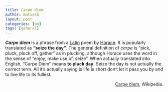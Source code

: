 ```yaml
---
title: Carpe diem
author: matiasb
layout: post
categories: [en]
tags: [general]
---
```

***Carpe diem*** is a phrase from a [Latin][1] poem by [Horace][2]. It is popularly translated as **&#8220;seize the day&#8221;**. The general definition of *carpe* is &#8220;pick, pluck, pluck off, gather&#8221; as in plucking, although Horace uses the word in the sense of &#8220;enjoy, make use of, seize&#8221;. When actually translated into English, &#8220;Carpe Diem&#8221; means **to pluck day**. Seize the day is not actually the correct term. All it&#8217;s actually saying is life is short don&#8217;t let it pass you by and to live life to its fullest.

<p style="text-align:right">
<a title="Carpe diem" href="http://en.wikipedia.org/wiki/Carpe_diem" target="_blank">Carpe diem</a>, Wikipedia.
</p>

 [1]: http://en.wikipedia.org/wiki/Latin "Latin"
 [2]: http://en.wikipedia.org/wiki/Horace "Horace"